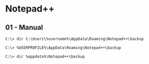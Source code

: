 # Notepad++

## 01 - Manual

```
C:\> dir C:\Users\%username%\AppData\Roaming\Notepad++\backup

C:\> %USERPROFILE%\AppData\Roaming\Notepad++\backup

C:\> dir %appdata%\Notepad++\backup
```